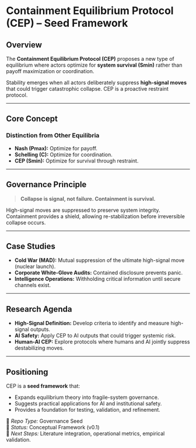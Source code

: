 # Containment Equilibrium Protocol (CEP) – Seed Framework

## Overview
The **Containment Equilibrium Protocol (CEP)** proposes a new type of equilibrium where actors optimize for **system survival (Smin)** rather than payoff maximization or coordination.  

Stability emerges when all actors deliberately suppress **high-signal moves** that could trigger catastrophic collapse. CEP is a proactive restraint protocol.

---

## Core Concept

### Distinction from Other Equilibria
- **Nash (Pmax):** Optimize for payoff.  
- **Schelling (C):** Optimize for coordination.  
- **CEP (Smin):** Optimize for survival through restraint.  

---

## Governance Principle
> **Collapse is signal, not failure. Containment is survival.**

High-signal moves are suppressed to preserve system integrity. Containment provides a shield, allowing re-stabilization before irreversible collapse occurs.

---

## Case Studies
- **Cold War (MAD):** Mutual suppression of the ultimate high-signal move (nuclear launch).  
- **Corporate White-Glove Audits:** Contained disclosure prevents panic.  
- **Intelligence Operations:** Withholding critical information until secure channels exist.  

---

## Research Agenda
- **High-Signal Definition:** Develop criteria to identify and measure high-signal outputs.  
- **AI Safety:** Apply CEP to AI outputs that could trigger systemic risk.  
- **Human-AI CEP:** Explore protocols where humans and AI jointly suppress destabilizing moves.

---

## Positioning
CEP is a **seed framework** that:
- Expands equilibrium theory into fragile-system governance.
- Suggests practical applications for AI and institutional safety.
- Provides a foundation for testing, validation, and refinement.

📌 *Repo Type:* Governance Seed  
📌 *Status:* Conceptual Framework (v0.1)  
📌 *Next Steps:* Literature integration, operational metrics, empirical validation.
